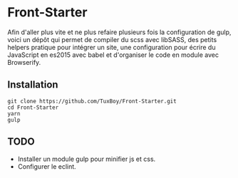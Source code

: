 # Front-Starter

Afin d'aller plus vite et ne plus refaire plusieurs fois la configuration de gulp, voici un dépôt qui permet de compiler du scss avec libSASS, des petits helpers pratique pour intégrer un site,
une configuration pour écrire du JavaScript en es2015 avec babel et d'organiser le code en module avec Browserify.
 
 ## Installation
 
 ```shell
 git clone https://github.com/TuxBoy/Front-Starter.git
 cd Front-Starter
 yarn
 gulp
 ```
 
 ## TODO
 
 * Installer un module gulp pour minifier js et css.
 * Configurer le eclint.
 
 
